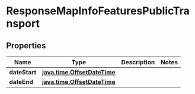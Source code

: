 
# ResponseMapInfoFeaturesPublicTransport

## Properties
Name | Type | Description | Notes
------------ | ------------- | ------------- | -------------
**dateStart** | [**java.time.OffsetDateTime**](java.time.OffsetDateTime.md) |  | 
**dateEnd** | [**java.time.OffsetDateTime**](java.time.OffsetDateTime.md) |  | 



